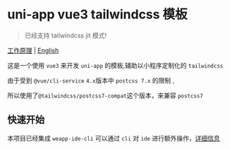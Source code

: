 # uni-app vue3 tailwindcss 模板

> 已经支持 tailwindcss jit 模式!

[工作原理](./PRINCIPLE.md) | [English](./README_en.md)

这是一个使用 `vue3` 来开发 `uni-app` 的模板,辅助以小程序定制化的 `tailwindcss`

由于受到 `@vue/cli-service` `4.x`版本中 `postcss 7.x` 的限制 ,

所以使用了`@tailwindcss/postcss7-compat`这个版本，来兼容 `postcss7`

## 快速开始

本项目已经集成 `weapp-ide-cli` 可以通过 `cli` 对 `ide` 进行额外操作，[详细信息](https://www.npmjs.com/package/weapp-ide-cli)



